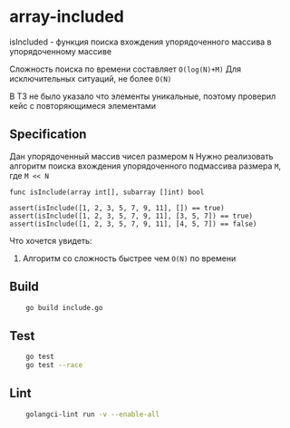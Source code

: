 # array-included
isIncluded - функция поиска вхождения упорядоченного массива в упорядоченному массиве

Сложность поиска по времени составляет `O(log(N)+M)`
Для исключительных ситуаций, не более `O(N)`

В ТЗ не было указало что элементы уникальные, поэтому проверил кейс с повторяющимеся элементами

## Specification

Дан упорядоченный массив чисел размером `N`
Нужно реализовать алгоритм поиска вхождения упорядоченного подмассива размера `M`, где `M << N`

```
func isInclude(array int[], subarray []int) bool

assert(isInclude([1, 2, 3, 5, 7, 9, 11], []) == true) 
assert(isInclude([1, 2, 3, 5, 7, 9, 11], [3, 5, 7]) == true) 
assert(isInclude([1, 2, 3, 5, 7, 9, 11], [4, 5, 7]) == false) 
``` 

Что хочется увидеть:
1. Алгоритм со сложность быстрее чем `O(N)` по времени

## Build

```bash
    go build include.go
```

## Test

```bash
    go test
    go test --race
```

## Lint

```bash
    golangci-lint run -v --enable-all
```